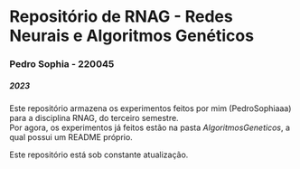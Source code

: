 # Repositório de RNAG - Redes Neurais e Algoritmos Genéticos
### Pedro Sophia - 220045
##### *2023*

Este repositório armazena os experimentos feitos por mim (PedroSophiaaa) para a disciplina RNAG, do terceiro semestre.  
Por agora, os experimentos já feitos estão na pasta *AlgoritmosGeneticos*, a qual possui um README próprio.

Este repositório está sob constante atualização.